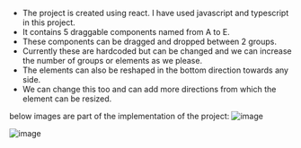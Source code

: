 
- The project is created using react. I have used javascript and typescript in  this project.
- It contains 5 draggable components named from A to E.
- These components can be dragged and dropped between 2 groups. 
- Currently these are hardcoded but can be changed and we can increase the number of groups or elements as we please.
- The elements can also be reshaped in the bottom direction towards any side. 
- We can change this too and can add more directions from which the element can be resized.

below images are part of the implementation of the project:
![image](https://github.com/Sah314/dragablecomponentsreact/assets/82277915/33f2a4cf-ffee-4fd9-8f58-713aa0725450)

![image](https://github.com/Sah314/dragablecomponentsreact/assets/82277915/85a5435c-b83d-4c27-af30-6e6dd58d2557)
